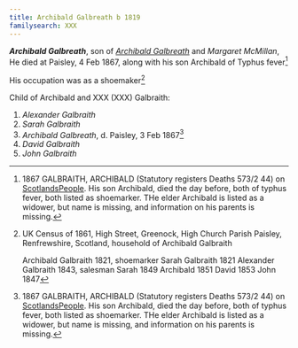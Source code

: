 ```yaml
---
title: Archibald Galbreath b 1819
familysearch: XXX
---
```

***Archibald Galbreath***, son of *[Archibald Galbreath](/people/galbreath-archibald-1798.md)* and *Margaret McMillan*,  He died at Paisley, 4 Feb 1867, along with his son Archibald of Typhus fever[^death]

His occupation was as a shoemaker[^1861]

Child of Archibald and XXX (XXX) Galbraith:

1. *Alexander Galbraith*
2. *Sarah Galbraith*
3. *Archibald Galbreath*, d. Paisley, 3 Feb 1867[^death]
4. *David Galbraith*
5. *John Galbraith*

[^1861]: UK Census of 1861, High Street, Greenock, High Church Parish Paisley, Renfrewshire, Scotland, household of Archibald Galbraith

    Archibald Galbraith 1821, shoemarker
    Sarah Galbraith 1821
    Alexander Galbraith 1843, salesman
    Sarah 1849
    Archibald 1851
    David 1853
    John 1847

[^death]:  1867 GALBRAITH, ARCHIBALD (Statutory registers Deaths 573/2 44) on [ScotlandsPeople](https://www.scotlandspeople.gov.uk/view-image/nrs_stat_deaths/982697).  His son Archibald, died the day before, both of typhus fever, both listed as shoemarker.  THe elder Archibald is listed as a widower, but name is missing, and information on his parents is missing.

